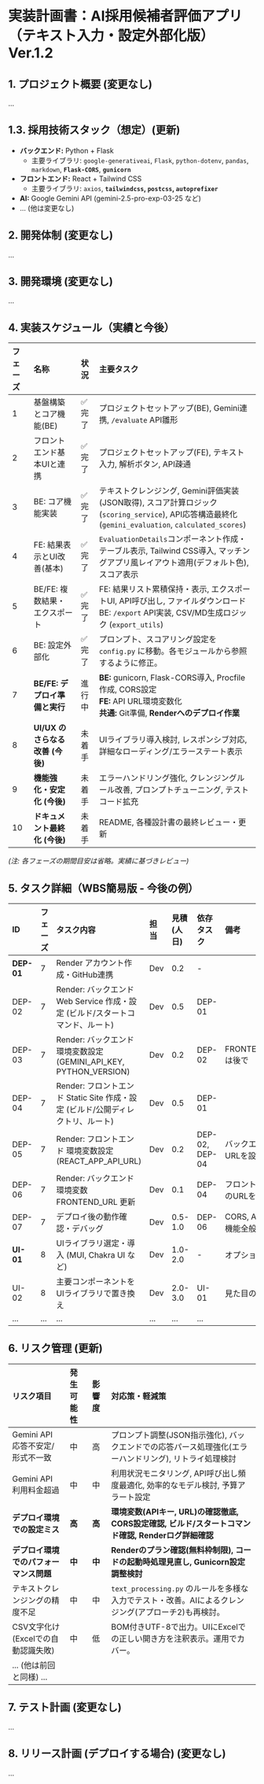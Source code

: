 # 実装計画書：AI採用候補者評価アプリ（テキスト入力・設定外部化版） Ver.1.2

## 1. プロジェクト概要 (変更なし)
...
## 1.3. 採用技術スタック（想定）(更新)
*   **バックエンド:** Python + Flask
    *   主要ライブラリ: `google-generativeai`, `Flask`, `python-dotenv`, `pandas`, `markdown`, **`Flask-CORS`**, **`gunicorn`**
*   **フロントエンド:** React + Tailwind CSS
    *   主要ライブラリ: `axios`, **`tailwindcss`, `postcss`, `autoprefixer`**
*   **AI:** Google Gemini API (gemini-2.5-pro-exp-03-25 など)
*   ... (他は変更なし)

## 2. 開発体制 (変更なし)
...
## 3. 開発環境 (変更なし)
...
## 4. 実装スケジュール（実績と今後）

| フェーズ | 名称                             | 状況     | 主要タスク                                                                                                                                   |
| :------- | :------------------------------- | :------- | :----------------------------------------------------------------------------------------------------------------------------------------- |
| 1        | 基盤構築とコア機能(BE)         | ✅完了   | プロジェクトセットアップ(BE), Gemini連携, `/evaluate` API雛形                                                                                 |
| 2        | フロントエンド基本UIと連携       | ✅完了   | プロジェクトセットアップ(FE), テキスト入力, 解析ボタン, API疎通                                                                              |
| 3        | BE: コア機能実装             | ✅完了   | テキストクレンジング, Gemini評価実装(JSON取得), スコア計算ロジック (`scoring_service`), API応答構造最終化 (`gemini_evaluation`, `calculated_scores`) |
| 4        | FE: 結果表示とUI改善(基本)   | ✅完了   | `EvaluationDetails`コンポーネント作成・テーブル表示, Tailwind CSS導入, マッチングアプリ風レイアウト適用(デフォルト色), スコア表示                 |
| 5        | BE/FE: 複数結果・エクスポート    | ✅完了   | FE: 結果リスト累積保持・表示, エクスポートUI, API呼び出し, ファイルダウンロード<br>BE: `/export` API実装, CSV/MD生成ロジック (`export_utils`) |
| 6        | BE: 設定外部化                 | ✅完了   | プロンプト、スコアリング設定を `config.py` に移動。各モジュールから参照するように修正。                                                         |
| 7        | **BE/FE: デプロイ準備と実行**    | 進行中   | **BE:** gunicorn, Flask-CORS導入, Procfile作成, CORS設定<br>**FE:** API URL環境変数化<br>**共通:** Git準備, **Renderへのデプロイ作業**            |
| 8        | **UI/UX のさらなる改善 (今後)** | 未着手   | UIライブラリ導入検討, レスポンシブ対応, 詳細なローディング/エラーステート表示                                                              |
| 9        | **機能強化・安定化 (今後)**    | 未着手   | エラーハンドリング強化, クレンジングルール改善, プロンプトチューニング, テストコード拡充                                                       |
| 10       | **ドキュメント最終化 (今後)**    | 未着手   | README, 各種設計書の最終レビュー・更新                                                                                                     |

*(注: 各フェーズの期間目安は省略。実績に基づきレビュー)*

## 5. タスク詳細（WBS簡易版 - 今後の例）

| ID      | フェーズ | タスク内容                                                                  | 担当   | 見積(人日) | 依存タスク | 備考                                                                    |
| :------ | :------- | :-------------------------------------------------------------------------- | :----- | :--------- | :--------- | :---------------------------------------------------------------------- |
| **DEP-01**| 7        | Render アカウント作成・GitHub連携                                            | Dev    | 0.2        | -          |                                                                         |
| DEP-02  | 7        | Render: バックエンド Web Service 作成・設定 (ビルド/スタートコマンド、ルート)   | Dev    | 0.5        | DEP-01     |                                                                         |
| DEP-03  | 7        | Render: バックエンド 環境変数設定 (GEMINI_API_KEY, PYTHON_VERSION)           | Dev    | 0.2        | DEP-02     | FRONTEND_URL は後で                                                      |
| DEP-04  | 7        | Render: フロントエンド Static Site 作成・設定 (ビルド/公開ディレクトリ、ルート) | Dev    | 0.5        | DEP-01     |                                                                         |
| DEP-05  | 7        | Render: フロントエンド 環境変数設定 (REACT_APP_API_URL)                      | Dev    | 0.2        | DEP-02, DEP-04 | バックエンドのURLを設定                                                  |
| DEP-06  | 7        | Render: バックエンド 環境変数 FRONTEND_URL 更新                              | Dev    | 0.1        | DEP-04     | フロントエンドのURLを設定                                                  |
| DEP-07  | 7        | デプロイ後の動作確認・デバッグ                                                | Dev    | 0.5-1.0    | DEP-06     | CORS, API接続, 機能全般                                                  |
| **UI-01** | 8        | UIライブラリ選定・導入 (MUI, Chakra UI など)                                 | Dev    | 1.0-2.0    | -          | オプション                                                               |
| UI-02   | 8        | 主要コンポーネントをUIライブラリで置き換え                                    | Dev    | 2.0-3.0    | UI-01      | 見た目の統一                                                             |
| ...     | ...      | ...                                                                         | ...    | ...        | ...        |                                                                         |

## 6. リスク管理 (更新)

| リスク項目                                | 発生可能性 | 影響度 | 対応策・軽減策                                                                                                                               |
| :---------------------------------------- | :--------- | :----- | :------------------------------------------------------------------------------------------------------------------------------------------- |
| Gemini API 応答不安定/形式不一致         | 中         | 高     | プロンプト調整(JSON指示強化), バックエンドでの応答パース処理強化(エラーハンドリング), リトライ処理検討                                      |
| Gemini API 利用料金超過                  | 中         | 中     | 利用状況モニタリング, API呼び出し頻度最適化, 効率的なモデル検討, 予算アラート設定                                                              |
| **デプロイ環境での設定ミス**            | **高**     | **高** | **環境変数(APIキー, URL)の確認徹底, CORS設定確認, ビルド/スタートコマンド確認, Renderログ詳細確認**                                         |
| **デプロイ環境でのパフォーマンス問題**    | **中**     | **中** | **Renderのプラン確認(無料枠制限), コードの起動時処理見直し, Gunicorn設定調整検討**                                                              |
| テキストクレンジングの精度不足          | 中         | 中     | `text_processing.py` のルールを多様な入力でテスト・改善。AIによるクレンジング(アプローチ2)も再検討。                                         |
| CSV文字化け (Excelでの自動認識失敗)   | 中         | 低     | BOM付きUTF-8で出力。UIにExcelでの正しい開き方を注釈表示。運用でカバー。                                                                        |
| ... (他は前回と同様) ...                  |            |        |                                                                                                                                              |

## 7. テスト計画 (変更なし)
...
## 8. リリース計画 (デプロイする場合) (変更なし)
...